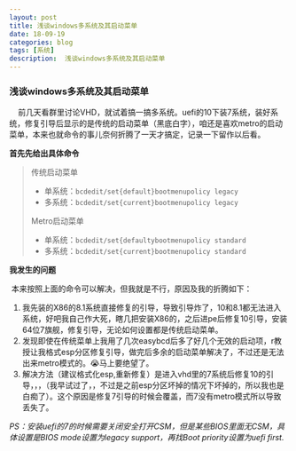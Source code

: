 ```yaml
---	
layout:	post	
title: 浅谈windows多系统及其启动菜单     
date: 18-09-19	
categories: blog
tags: [系统]   
description:  浅谈windows多系统及其启动菜单
---		
```

### 浅谈windows多系统及其启动菜单

    前几天看群里讨论VHD，就试着搞一搞多系统。uefi的10下装7系统，装好系统，修复引导后显示的是传统的启动菜单（黑底白字），咱还是喜欢metro的启动菜单，本来也就命令的事儿奈何折腾了一天才搞定，记录一下留作以后看。

**首先先给出具体命令**

> 传统启动菜单  
>
> - 单系统：`bcdedit/set{default}bootmenupolicy legacy`
> - 多系统：`bcdedit/set{current}bootmenupolicy legacy`                    
>
> Metro启动菜单
>
> - 单系统：`bcdedit/set{defaultybootmenupolicy standard`
> - 多系统：`bcdedit/set{current}bootmenupolicy standard`    
>

**我发生的问题**

​	本来按照上面的命令可以解决，但我就是不行，原因及我的折腾如下：

1. 我先装的X86的8.1系统直接修复的引导，导致引导炸了，10和8.1都无法进入系统，好吧我自己作大死，瞎几把安装X86的，之后进pe后修复10引导，安装64位7旗舰，修复引导，无论如何设置都是传统启动菜单。
2. 发现即使在传统菜单上我用了几次easybcd后多了好几个无效的启动项，r教授让我格式esp分区修复引导，做完后多余的启动菜单解决了，不过还是无法出来metro模式的。😭马上要绝望了。
3. 解决方法（建议格式化esp,重新修复）是进入vhd里的7系统后修复10的引导，，，（我早试过了，，不过是之前esp分区坏掉的情况下坏掉的，所以我也是白痴了）。这个原因是修复7引导的时候会覆盖，而7没有metro模式所以导致丢失了。

*PS：安装uefi的7的时候需要关闭安全打开CSM，但是某些BIOS里面无CSM，具体设置是BIOS mode设置为legacy support，再找Boot priority设置为uefi first.* 